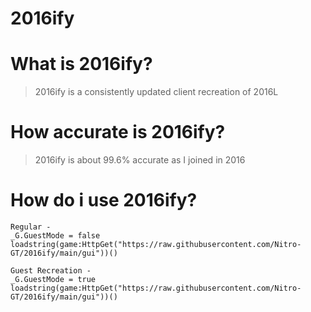 # 2016ify
# What is 2016ify?
> 2016ify is a consistently updated client recreation of 2016L
# How accurate is 2016ify?
> 2016ify is about 99.6% accurate as I joined in 2016

# How do i use 2016ify?
```
Regular -
_G.GuestMode = false
loadstring(game:HttpGet("https://raw.githubusercontent.com/Nitro-GT/2016ify/main/gui"))()

Guest Recreation -
_G.GuestMode = true
loadstring(game:HttpGet("https://raw.githubusercontent.com/Nitro-GT/2016ify/main/gui"))()
